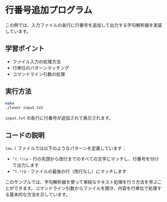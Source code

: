 # 行番号追加プログラム

この例では、入力ファイルの各行に行番号を追加して出力する字句解析器を実装しています。

## 学習ポイント

- ファイル入力の処理方法
- 行単位のパターンマッチング
- コマンドライン引数の処理

## 実行方法

```bash
make
./lexer input.txt
```

`input.txt` の各行に行番号が追加されて表示されます。

## コードの説明

`lex.l` ファイルでは以下のようなパターンを定義しています：

- `^(.*)\n` - 行の先頭から改行までのすべての文字にマッチし、行番号を付けて出力します
- `^(.*)$` - ファイルの最後の行（改行なし）にマッチします

このサンプルでは、字句解析器を使って単純なテキスト処理を行う方法を学ぶことができます。コマンドライン引数からファイルを開き、内容を行単位で処理する基本的な方法を示しています。
